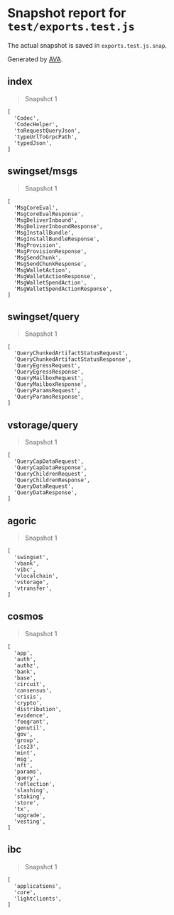 # Snapshot report for `test/exports.test.js`

The actual snapshot is saved in `exports.test.js.snap`.

Generated by [AVA](https://avajs.dev).

## index

> Snapshot 1

    [
      'Codec',
      'CodecHelper',
      'toRequestQueryJson',
      'typeUrlToGrpcPath',
      'typedJson',
    ]

## swingset/msgs

> Snapshot 1

    [
      'MsgCoreEval',
      'MsgCoreEvalResponse',
      'MsgDeliverInbound',
      'MsgDeliverInboundResponse',
      'MsgInstallBundle',
      'MsgInstallBundleResponse',
      'MsgProvision',
      'MsgProvisionResponse',
      'MsgSendChunk',
      'MsgSendChunkResponse',
      'MsgWalletAction',
      'MsgWalletActionResponse',
      'MsgWalletSpendAction',
      'MsgWalletSpendActionResponse',
    ]

## swingset/query

> Snapshot 1

    [
      'QueryChunkedArtifactStatusRequest',
      'QueryChunkedArtifactStatusResponse',
      'QueryEgressRequest',
      'QueryEgressResponse',
      'QueryMailboxRequest',
      'QueryMailboxResponse',
      'QueryParamsRequest',
      'QueryParamsResponse',
    ]

## vstorage/query

> Snapshot 1

    [
      'QueryCapDataRequest',
      'QueryCapDataResponse',
      'QueryChildrenRequest',
      'QueryChildrenResponse',
      'QueryDataRequest',
      'QueryDataResponse',
    ]

## agoric

> Snapshot 1

    [
      'swingset',
      'vbank',
      'vibc',
      'vlocalchain',
      'vstorage',
      'vtransfer',
    ]

## cosmos

> Snapshot 1

    [
      'app',
      'auth',
      'authz',
      'bank',
      'base',
      'circuit',
      'consensus',
      'crisis',
      'crypto',
      'distribution',
      'evidence',
      'feegrant',
      'genutil',
      'gov',
      'group',
      'ics23',
      'mint',
      'msg',
      'nft',
      'params',
      'query',
      'reflection',
      'slashing',
      'staking',
      'store',
      'tx',
      'upgrade',
      'vesting',
    ]

## ibc

> Snapshot 1

    [
      'applications',
      'core',
      'lightclients',
    ]
